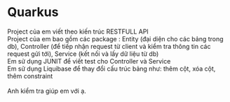 # Quarkus
Project của em viết theo kiến trúc RESTFULL API <br>
Project của em bao gồm các package : Entity (đại diện cho các bảng trong db), Controller (để tiếp nhận request từ client và kiểm tra thông tin các request gửi tới), Service (kết nối và lấy dữ liệu từ db) <br>
Em sử dụng JUNIT để viết test cho Controller và Service <br>
Em sử dụng Liquibase để thay đổi cấu trúc bảng như: thêm cột, xóa cột, thêm constraint <br>
<br>
Anh kiểm tra giúp em với ạ.
